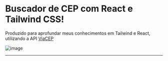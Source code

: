 Buscador de CEP com React e Tailwind CSS!
===========
Produzido para aprofundar meus conhecimentos em Tailwind e React, utilizando a API [ViaCEP](https://viacep.com.br/ws/)

![image](https://github.com/babimingatos/buscadorCEP/assets/72284498/6fd2cdea-6967-4073-a32b-75da96b9101b)

---
